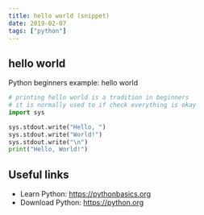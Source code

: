 ```yaml
---
title: hello world (snippet)
date: 2019-02-07
tags: ["python"]
---
```


## hello world

Python beginners example: hello world

```python
# printing hello world is a tradition in beginners 
# it is normally used to if check everything is okay
import sys

sys.stdout.write("Hello, ")
sys.stdout.write("World!")
sys.stdout.write("\n")
print("Hello, World!")


```

## Useful links

- Learn Python: https://pythonbasics.org
- Download Python: https://python.org
